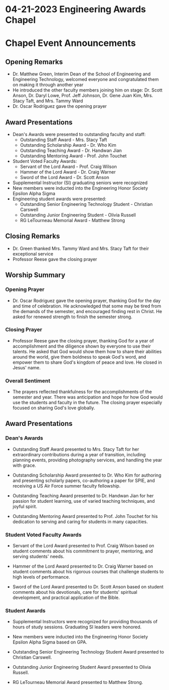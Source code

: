 # 04-21-2023 Engineering Awards Chapel



# Chapel Event Announcements

## Opening Remarks
- Dr. Matthew Green, Interim Dean of the School of Engineering and Engineering Technology, welcomed everyone and congratulated them on making it through another year
- He introduced the other faculty members joining him on stage: Dr. Scott Anson, Dr. Daryl Lowe, Prof. Jeff Johnson, Dr. Gene Juan Kim, Mrs. Stacy Taft, and Mrs. Tammy Ward
- Dr. Oscar Rodriguez gave the opening prayer

## Award Presentations
- Dean's Awards were presented to outstanding faculty and staff:
  - Outstanding Staff Award - Mrs. Stacy Taft
  - Outstanding Scholarship Award - Dr. Who Kim
  - Outstanding Teaching Award - Dr. Handwan Jian  
  - Outstanding Mentoring Award - Prof. John Touchet
- Student Voted Faculty Awards:
  - Servant of the Lord Award - Prof. Craig Wilson
  - Hammer of the Lord Award - Dr. Craig Warner
  - Sword of the Lord Award - Dr. Scott Anson
- Supplemental Instructor (SI) graduating seniors were recognized
- New members were inducted into the Engineering Honor Society Epsilon Alpha Sigma
- Engineering student awards were presented:
  - Outstanding Senior Engineering Technology Student - Christian Carswell
  - Outstanding Junior Engineering Student - Olivia Russell
  - RG LeTourneau Memorial Award - Matthew Strong
  
## Closing Remarks
- Dr. Green thanked Mrs. Tammy Ward and Mrs. Stacy Taft for their exceptional service
- Professor Reese gave the closing prayer


## Worship Summary

### Opening Prayer
- Dr. Oscar Rodriguez gave the opening prayer, thanking God for the day and time of celebration. He acknowledged that some may be tired from the demands of the semester, and encouraged finding rest in Christ. He asked for renewed strength to finish the semester strong. 

### Closing Prayer
- Professor Reese gave the closing prayer, thanking God for a year of accomplishment and the diligence shown by everyone to use their talents. He asked that God would show them how to share their abilities around the world, give them boldness to speak God's word, and empower them to share God's kingdom of peace and love. He closed in Jesus' name.

### Overall Sentiment
- The prayers reflected thankfulness for the accomplishments of the semester and year. There was anticipation and hope for how God would use the students and faculty in the future. The closing prayer especially focused on sharing God's love globally.


## Award Presentations

### Dean's Awards
- Outstanding Staff Award presented to Mrs. Stacy Taft for her extraordinary contributions during a year of transition, including planning events, providing photography services, and handling the year with grace.

- Outstanding Scholarship Award presented to Dr. Who Kim for authoring and presenting scholarly papers, co-authoring a paper for SPIE, and receiving a US Air Force summer faculty fellowship. 

- Outstanding Teaching Award presented to Dr. Handwan Jian for her passion for student learning, use of varied teaching techniques, and joyful spirit.

- Outstanding Mentoring Award presented to Prof. John Touchet for his dedication to serving and caring for students in many capacities.

### Student Voted Faculty Awards
- Servant of the Lord Award presented to Prof. Craig Wilson based on student comments about his commitment to prayer, mentoring, and serving students' needs.

- Hammer of the Lord Award presented to Dr. Craig Warner based on student comments about his rigorous courses that challenge students to high levels of performance. 

- Sword of the Lord Award presented to Dr. Scott Anson based on student comments about his devotionals, care for students' spiritual development, and practical application of the Bible.

### Student Awards
- Supplemental Instructors were recognized for providing thousands of hours of study sessions. Graduating SI leaders were honored.

- New members were inducted into the Engineering Honor Society Epsilon Alpha Sigma based on GPA.

- Outstanding Senior Engineering Technology Student Award presented to Christian Carswell.

- Outstanding Junior Engineering Student Award presented to Olivia Russell.

- RG LeTourneau Memorial Award presented to Matthew Strong.